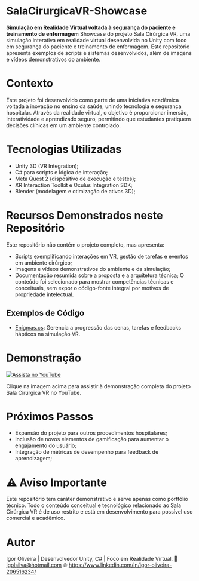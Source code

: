 # SalaCirurgicaVR-Showcase
**Simulação em Realidade Virtual voltada à segurança do paciente e treinamento de enfermagem**
Showcase do projeto Sala Cirúrgica VR, uma simulação interativa em realidade virtual desenvolvida no Unity com foco em segurança do paciente e treinamento de enfermagem. Este repositório apresenta exemplos de scripts e sistemas desenvolvidos, além de imagens e vídeos demonstrativos do ambiente.

# Contexto
Este projeto foi desenvolvido como parte de uma iniciativa acadêmica voltada à inovação no ensino da saúde, unindo tecnologia e segurança hospitalar.
Através da realidade virtual, o objetivo é proporcionar imersão, interatividade e aprendizado seguro, permitindo que estudantes pratiquem decisões clínicas em um ambiente controlado.

# Tecnologias Utilizadas
- Unity 3D (VR Integration);
- C# para scripts e lógica de interação;
- Meta Quest 2 (dispositivo de execução e testes);
- XR Interaction Toolkit e Oculus Integration SDK;
- Blender (modelagem e otimização de ativos 3D);

# Recursos Demonstrados neste Repositório
Este repositório não contém o projeto completo, mas apresenta:
- Scripts exemplificando interações em VR, gestão de tarefas e eventos em ambiente cirúrgico;
- Imagens e vídeos demonstrativos do ambiente e da simulação;
- Documentação resumida sobre a proposta e a arquitetura técnica;
O conteúdo foi selecionado para mostrar competências técnicas e conceituais, sem expor o código-fonte integral por motivos de propriedade intelectual.

## Exemplos de Código

- [Enigmas.cs](Scripts/Enigmas.cs): Gerencia a progressão das cenas, tarefas e feedbacks hápticos na simulação VR.

# Demonstração
[![Assista no YouTube](https://img.youtube.com/vi/Ou9sxvCSERw/maxresdefault.jpg)](https://youtu.be/Ou9sxvCSERw)

Clique na imagem acima para assistir à demonstração completa do projeto Sala Cirúrgica VR no YouTube.

# Próximos Passos
- Expansão do projeto para outros procedimentos hospitalares;
- Inclusão de novos elementos de gamificação para aumentar o engajamento do usuário;
- Integração de métricas de desempenho para feedback de aprendizagem;

# ⚠️ Aviso Importante
Este repositório tem caráter demonstrativo e serve apenas como portfólio técnico.
Todo o conteúdo conceitual e tecnológico relacionado ao Sala Cirúrgica VR é de uso restrito e está em desenvolvimento para possível uso comercial e acadêmico.

# Autor
Igor Oliveira | Desenvolvedor Unity, C# | Foco em Realidade Virtual.
📧 igolsilva@hotmail.com
🌐 https://www.linkedin.com/in/igor-oliveira-206516234/
